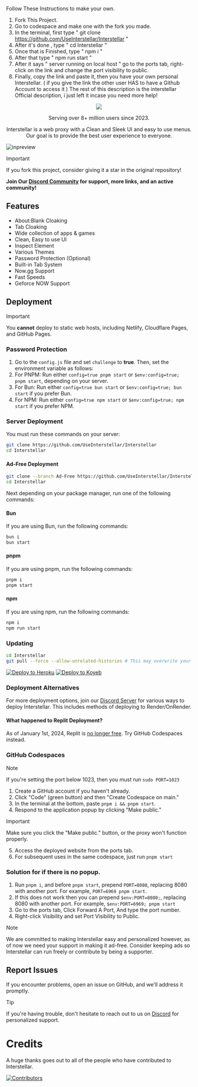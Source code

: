 Follow These Instructions to make your own.
1. Fork This Project.
2. Go to codespace and make one with the fork you made.
3. In the terminal, first type " git clone https://github.com/UseInterstellar/Interstellar " 
4. After it's done , type " cd Interstellar "
5. Once that is Finished, type " npm i "
6. After that type " npm run start "
7. After it says " server running on local host " go to the ports tab, right-click on the link and change the port visibility to public.
8. Finally, copy the link and paste it, then you have your own personal Interstellar. ( if you give the link the other user HAS to have a Github Account to access it ) 
The rest of this description is the interstellar Official description, i just left it incase you need more help!






<div align="center">
    <img src="https://raw.githubusercontent.com/UseInterstellar/Interstellar/main/.github/branding/in.png">
    <p>Serving over 8+ million users since 2023.<p>
    <p>Interstellar is a web proxy with a Clean and Sleek UI and easy to use menus. Our goal is to provide the best user experience to everyone.</p>
</div>

![inpreview](https://github.com/UseInterstellar/Interstellar/assets/89202835/2669efed-5186-4932-83c4-725acae60bd2)

> [!IMPORTANT]
> If you fork this project, consider giving it a star in the original repository!

**Join Our [Discord Community](https://discord.gg/interstellar) for support, more links, and an active community!**

## Features

- About:Blank Cloaking
- Tab Cloaking
- Wide collection of apps & games
- Clean, Easy to use UI
- Inspect Element
- Various Themes
- Password Protection (Optional)
- Built-in Tab System
- Now.gg Support
- Fast Speeds
- Geforce NOW Support

## Deployment

> [!IMPORTANT]
> You **cannot** deploy to static web hosts, including Netlify, Cloudflare Pages, and GitHub Pages.

### Password Protection

1. Go to the `config.js` file and set `challenge` to **true**. Then, set the environment variable as follows:
2. For PNPM: Run either `config=true pnpm start` or `$env:config=true; pnpm start`, depending on your server.
3. For Bun: Run either `config=true bun start` or `$env:config=true; bun start` if you prefer Bun.
4. For NPM: Run either `config=true npm start` or `$env:config=true; npm start` if you prefer NPM.


### Server Deployment

You must run these commands on your server:

```bash
git clone https://github.com/UseInterstellar/Interstellar
cd Interstellar
```

#### Ad-Free Deployment

```bash
git clone --branch Ad-Free https://github.com/UseInterstellar/Interstellar
cd Interstellar
```

Next depending on your package manager, run one of the following commands:

#### Bun

If you are using Bun, run the following commands:

```bash
bun i
bun start
```

#### pnpm

If you are using pnpm, run the following commands:

```bash
pnpm i
pnpm start
```

#### npm

If you are using npm, run the following commands:

```bash
npm i
npm run start
```

### Updating

```bash
cd Interstellar
git pull --force --allow-unrelated-histories # This may overwrite your local changes
```

<a target="_blank" href="https://heroku.com/deploy/?template=https://github.com/UseInterstellar/Interstellar"><img alt="Deploy to Heroku" src="https://binbashbanana.github.io/deploy-buttons/buttons/remade/heroku.svg"></a>
<a target="_blank" href="https://app.koyeb.com/deploy?type=git&repository=github.com/UseInterstellar/Interstellar"><img alt="Deploy to Koyeb" src="https://binbashbanana.github.io/deploy-buttons/buttons/remade/koyeb.svg"></a>

### Deployment Alternatives

For more deployment options, join our [Discord Server](https://discord.gg/interstellar) for various ways to deploy Interstellar.
This includes methods of deploying to Render/OnRender.

#### What happened to Replit Deployment?

As of January 1st, 2024, Replit is [no longer free](https://blog.replit.com/hosting-changes). Try GitHub Codespaces instead.

### GitHub Codespaces

> [!NOTE]
> If you're setting the port below 1023, then you must run `sudo PORT=1023`

1. Create a GitHub account if you haven't already.
2. Click "Code" (green button) and then "Create Codespace on main."
3. In the terminal at the bottom, paste `pnpm i && pnpm start`.
4. Respond to the application popup by clicking "Make public."
> [!IMPORTANT]
> Make sure you click the "Make public." button, or the proxy won't function properly.
5. Access the deployed website from the ports tab.
6. For subsequent uses in the same codespace, just run `pnpm start`

### Solution for if there is no popup.

1. Run `pnpm i`, and before `pnpm start`, prepend `PORT=8080`, replacing 8080 with another port. For example, `PORT=6969 pnpm start`.
2. If this does not work then you can prepend `$env:PORT=8080;`, replacing 8080 with another port. For example, `$env:PORT=6969; pnpm start`
3. Go to the ports tab, Click Forward A Port, And type the port number.
4. Right-click Visibility and set Port Visibility to Public.

> [!NOTE]
> We are committed to making Interstellar easy and personalized however, as of now we need your support in making it ad-free. Consider keeping ads so Interstellar can run freely or contribute by being a supporter.

## Report Issues

If you encounter problems, open an issue on GitHub, and we'll address it promptly.

> [!TIP]
> If you're having trouble, don't hesitate to reach out to us on [Discord](https://discord.gg/interstellar) for personalized support.

# Credits

A huge thanks goes out to all of the people who have contributed to Interstellar.

[![Contributors](https://contrib.rocks/image?repo=UseInterstellar/Interstellar)](https://github.com/UseInterstellar/Interstellar/graphs/contributors)
